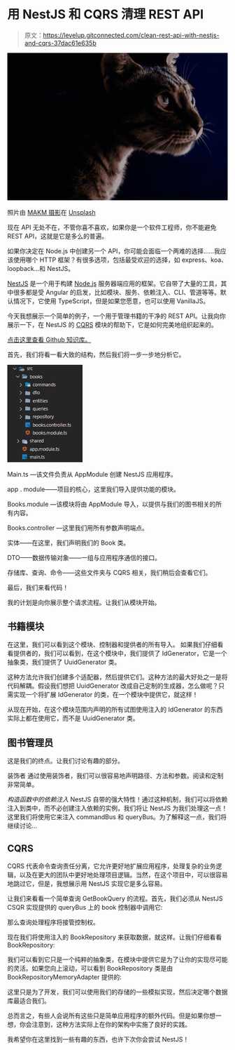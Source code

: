 # 用 NestJS 和 CQRS 清理 REST API

> 原文：<https://levelup.gitconnected.com/clean-rest-api-with-nestjs-and-cqrs-37dac61e635b>

![](img/7a83b57bd64b82b065dfe9d7a09b0fd4.png)

照片由 [MAKM 摄影](https://unsplash.com/@makmphotography?utm_source=medium&utm_medium=referral)在 [Unsplash](https://unsplash.com?utm_source=medium&utm_medium=referral)

现在 API 无处不在，不管你喜不喜欢，如果你是一个软件工程师，你不能避免 REST API，这就是它是多么的普遍。

如果你决定在 Node.js 中创建另一个 API，你可能会面临一个两难的选择……我应该使用哪个 HTTP 框架？有很多选项，包括最受欢迎的选择，如 express、koa、loopback…和 NestJS。

[NestJS](https://nestjs.com/) 是一个用于构建 [Node.js](http://nodejs.org/) 服务器端应用的框架。它自带了大量的工具，其中很多都是受 Angular 的启发，比如模块、服务、依赖注入、CLI、管道等等。默认情况下，它使用 TypeScript，但是如果您愿意，也可以使用 VanillaJS。

今天我想展示一个简单的例子，一个用于管理书籍的干净的 REST API。让我向你展示一下，在 NestJS 的 [CQRS](https://docs.nestjs.com/recipes/cqrs) 模块的帮助下，它是如何完美地组织起来的。

[点击这里查看 Github 知识库。](https://github.com/Artix1500/clean-rest-api-with-nestjs)

首先，我们将看一看大致的结构，然后我们将一步一步地分析它。

![](img/359284b01f55721d2083e8146289d7c0.png)

Main.ts —该文件负责从 AppModule 创建 NestJS 应用程序。

app . module——项目的核心，这里我们导入提供功能的模块。

Books.module —该模块将由 AppModule 导入，以提供与我们的图书相关的所有内容。

Books.controller —这里我们用所有参数声明端点。

实体——在这里，我们声明我们的 Book 类。

DTO——数据传输对象——一组与应用程序通信的接口。

存储库、查询、命令——这些文件夹与 CQRS 相关，我们稍后会查看它们。

最后，我们来看代码！

我的计划是向你展示整个请求流程。让我们从模块开始。

## 书籍模块

在这里，我们可以看到这个模块、控制器和提供者的所有导入。
如果我们仔细看看提供者的，我们可以看到，在这个模块中，我们提供了 IdGenerator，它是一个抽象类，我们提供了 UuidGenerator 类。

这种方法允许我们创建多个适配器，然后提供它们。这种方法的最大好处之一是将代码解耦。假设我们想把 UuidGenerator 改成自己定制的生成器，怎么做呢？只需实现一个将扩展 IdGenerator 的类，在一个模块中提供它，就这样！

从现在开始，在这个模块范围内声明的所有试图使用注入的 IdGenerator 的东西实际上都在使用它，而不是 UuidGenerator 类。

## 图书管理员

这是我们的终点。让我们讨论有趣的部分。

装饰者
通过使用装饰者，我们可以很容易地声明路径、方法和参数。阅读和定制非常简单。

*构造函数中的依赖注入* NestJS 自带的强大特性！通过这种机制，我们可以将依赖注入到类中，而不必创建注入依赖的实例，我们将让 NestJS 为我们处理这一点！这里我们将使用它来注入 commandBus 和 queryBus。为了解释这一点，我们将继续讨论…

## CQRS

CQRS 代表命令查询责任分离，它允许更好地扩展应用程序，处理复杂的业务逻辑，以及在更大的团队中更好地处理项目逻辑。当然，在这个项目中，可以很容易地跳过它，但是，我想展示用 NestJS 实现它是多么容易。

让我们来看看一个简单查询 GetBookQuery 的流程。首先，我们必须从 NestJS CSQR 实现提供的 queryBus 上的 book 控制器中调用它:

那么查询处理程序将接管控制权。

现在我们将使用注入的 BookRepository 来获取数据，就这样。让我们仔细看看 BookRepository:

我们可以看到它只是一个纯粹的抽象类，在模块中提供它是为了让你的实现尽可能的灵活。如果您向上滚动，可以看到 BookRepository 类是由 BookRepositoryMemoryAdapter 提供的:

这里只是为了开发，我们可以使用我们的存储的一些模拟实现，然后决定哪个数据库最适合我们。

总而言之，有些人会说所有这些只是简单应用程序的额外代码。但是如果你想一想，你会注意到，这种方法实际上在你的架构中实施了良好的实践。

我希望你在这里找到一些有趣的东西，也许下次你会尝试 NestJS！